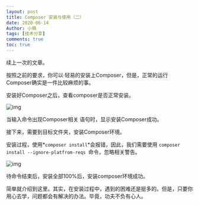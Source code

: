 ```yaml
---
layout: post
title: Composer 安装与使用（二）
date: 2020-06-14
Author: 小萌 
tags: [技术分享]
comments: true
toc: true
---
```


续上一次的文章。

按照之前的要求，你可以·轻易的安装上Composer，但是，正常的运行Composer确实是一件比较麻烦的事。

安装好Composer之后，查看composer是否正常安装。

![img](https://blaclacloud.coding.net/p/tcshare/d/tcsharea/git/raw/master/image/0421/2020-06-13_215207.jpg)

当输入命令出现Composer相关 语句时，显示安装Composer成功。

接下来，需要到目标文件夹，安装Composer环境。

安装过程，使用*` composer install `*会报错，因此，我们需要使用 `composer install --ignore-platfrom-reqs `命令，忽略相关警告。

![img](https://blaclacloud.coding.net/p/tcshare/d/tcsharea/git/raw/master/image/0421/2020-04-23_211723.jpg)

待命令结束后，安装全部100%后，安装composer环境成功。

简单就介绍到这里。其实，在安装过程中，遇到的困难还是挺多的。但是，只要你用心去学，问题都会有解决的办法。毕竟，功夫不负有心人。